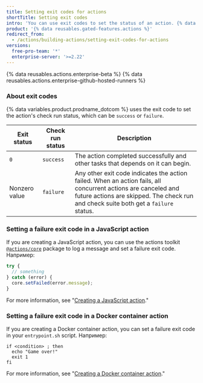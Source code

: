 ```yaml
---
title: Setting exit codes for actions
shortTitle: Setting exit codes
intro: 'You can use exit codes to set the status of an action. {% data variables.product.prodname_dotcom %} displays statuses to indicate passing or failing actions.'
product: '{% data reusables.gated-features.actions %}'
redirect_from:
  - /actions/building-actions/setting-exit-codes-for-actions
versions:
  free-pro-team: '*'
  enterprise-server: '>=2.22'
---
```


{% data reusables.actions.enterprise-beta %}
{% data reusables.actions.enterprise-github-hosted-runners %}

### About exit codes

{% data variables.product.prodname_dotcom %} uses the exit code to set the action's check run status, which can be `success` or `failure`.

| Exit status   | Check run status | Description                                                                                                                                                                                           |
| ------------- | ---------------- | ----------------------------------------------------------------------------------------------------------------------------------------------------------------------------------------------------- |
| `0`           | `success`        | The action completed successfully and other tasks that depends on it can begin.                                                                                                                       |
| Nonzero value | `failure`        | Any other exit code indicates the action failed. When an action fails, all concurrent actions are canceled and future actions are skipped. The check run and check suite both get a `failure` status. |

### Setting a failure exit code in a JavaScript action

If you are creating a JavaScript action, you can use the actions toolkit [`@actions/core`](https://github.com/actions/toolkit/tree/master/packages/core) package to log a message and set a failure exit code. Например:

```javascript
try {
  // something
} catch (error) {
  core.setFailed(error.message);
}
```

For more information, see "[Creating a JavaScript action](/articles/creating-a-javascript-action)."

### Setting a failure exit code in a Docker container action

If you are creating a Docker container action, you can set a failure exit code in your `entrypoint.sh` script. Например:

```
if <condition> ; then
  echo "Game over!"
  exit 1
fi
```

For more information, see "[Creating a Docker container action](/articles/creating-a-docker-container-action)."
